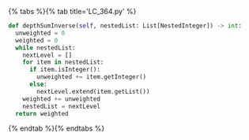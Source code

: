 {% tabs %}{% tab title='LC_364.py' %}

```py
def depthSumInverse(self, nestedList: List[NestedInteger]) -> int:
  unweighted = 0
  weighted = 0
  while nestedList:
    nextLevel = []
    for item in nestedList:
      if item.isInteger():
        unweighted += item.getInteger()
      else:
        nextLevel.extend(item.getList())
    weighted += unweighted
    nestedList = nextLevel
  return weighted
```

{% endtab %}{% endtabs %}
